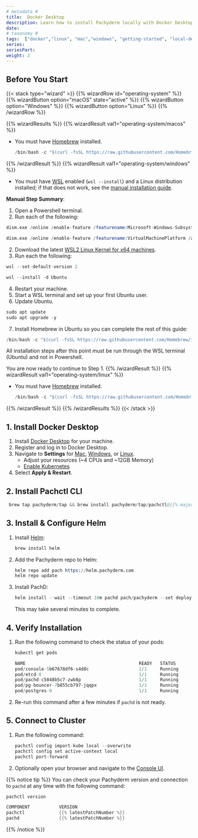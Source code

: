 ```yaml
---
# metadata # 
title:  Docker Desktop
description: Learn how to install Pachyderm locally with Docker Desktop.
date: 
# taxonomy #
tags:  ["docker","linux", "mac","windows", "getting-started", "local-deploy"]
series: 
seriesPart: 
weight: 2
---
```


## Before You Start

{{< stack type="wizard" >}}
 {{% wizardRow id="operating-system" %}}
  {{% wizardButton option="macOS" state="active" %}}
  {{% wizardButton option="Windows" %}}
  {{% wizardButton option="Linux" %}}
 {{% /wizardRow %}}

{{% wizardResults %}}
 {{% wizardResult val1="operating-system/macos" %}}
  - You must have [Homebrew](https://brew.sh/) installed. 
    ```s
    /bin/bash -c "$(curl -fsSL https://raw.githubusercontent.com/Homebrew/install/HEAD/install.sh)"
    ```
 {{% /wizardResult %}}
 {{% wizardResult val1="operating-system/windows" %}}
 - You must have [WSL](https://learn.microsoft.com/en-us/windows/wsl/install) enabled (`wsl --install`) and a Linux distribution installed; if that does not work, see the [manual installation guide](https://learn.microsoft.com/en-us/windows/wsl/install-manual).


**Manual Step Summary**:

1. Open a Powershell terminal.
2. Run each of the following:

```s
dism.exe /online /enable-feature /featurename:Microsoft-Windows-Subsystem-Linux /all /norestart

dism.exe /online /enable-feature /featurename:VirtualMachinePlatform /all /norestart
```
2. Download the latest [WSL2 Linux Kernel for x64 machines](https://wslstorestorage.blob.core.windows.net/wslblob/wsl_update_x64.msi).
3. Run each the following:
```s
wsl --set-default-version 2

wsl --install -d Ubuntu 
```
4. Restart your machine.
5. Start a WSL terminal and set up your first Ubuntu user.
6. Update Ubuntu.
```s
sudo apt update
sudo apt upgrade -y
```
7. Install Homebrew in Ubuntu so you can complete the rest of this guide:
```s
/bin/bash -c "$(curl -fsSL https://raw.githubusercontent.com/Homebrew/install/HEAD/install.sh)"
```
All installation steps after this point must be run through the WSL terminal (Ubuntu) and not in Powershell. 

You are now ready to continue to Step 1.
 {{% /wizardResult %}}
 {{% wizardResult val1="operating-system/linux" %}}
  - You must have [Homebrew](https://brew.sh/) installed. 
    ```s
    /bin/bash -c "$(curl -fsSL https://raw.githubusercontent.com/Homebrew/install/HEAD/install.sh)"
    ```
 {{% /wizardResult %}}
{{% /wizardResults %}}
{{< /stack >}}

## 1. Install Docker Desktop

1. Install [Docker Desktop](https://www.docker.com/products/docker-desktop/) for your machine.
2. Register and log in to Docker Desktop.
3. Navigate to **Settings** for [Mac](https://docs.docker.com/desktop/settings/mac/), [Windows](https://docs.docker.com/desktop/settings/windows/), or [Linux](https://docs.docker.com/desktop/settings/linux/). 
   - Adjust your resources (~4 CPUs and ~12GB Memory) 
   - [Enable Kubernetes](https://docs.docker.com/desktop/kubernetes/)
4. Select **Apply & Restart**.


## 2. Install Pachctl CLI
 
 ```s
  brew tap pachyderm/tap && brew install pachyderm/tap/pachctl@{{% majorMinorNumber %}}  
 ```

## 3. Install & Configure Helm

1. Install [Helm](https://helm.sh/docs/intro/install/):
   ```s
   brew install helm
   ```
2. Add the Pachyderm repo to Helm:
   ```s
   helm repo add pach https://helm.pachyderm.com  
   helm repo update  
   ```
3. Install PachD: 
   ```s
   helm install --wait --timeout 10m pachd pach/pachyderm --set deployTarget=LOCAL 
   ```
   This may take several minutes to complete. 
   
## 4. Verify Installation 

1. Run the following command to check the status of your pods:
    ```s
    kubectl get pods
    ```
    ```s
    NAME                                           READY   STATUS      RESTARTS   AGE
   pod/console-5b67678df6-s4d8c                   1/1     Running     0          2m8s
   pod/etcd-0                                     1/1     Running     0          2m8s
   pod/pachd-c5848b5c7-zwb8p                      1/1     Running     0          2m8s
   pod/pg-bouncer-7b855cb797-jqqpx                1/1     Running     0          2m8s
   pod/postgres-0                                 1/1     Running     0          2m8s
    ```
2. Re-run this command after a few minutes if `pachd` is not ready.

## 5. Connect to Cluster

1. Run the following command:
    ```s
    pachctl config import-kube local --overwrite
    pachctl config set active-context local
    pachctl port-forward
    ```
2. Optionally open your browser and navigate to the [Console UI](http://localhost:4000).

{{% notice tip %}}
You can check your Pachyderm version and connection to `pachd` at any time with the following command:
   ```s
   pachctl version
   ```
   ```s
   COMPONENT           VERSION  
   pachctl             {{% latestPatchNumber %}}  
   pachd               {{% latestPatchNumber %}}  
   ```
{{% /notice %}}

